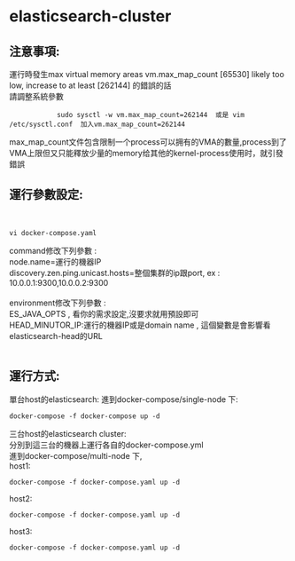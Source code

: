 # elasticsearch-cluster

注意事項:
------
運行時發生max virtual memory areas vm.max_map_count [65530] likely too low, increase to at least [262144]  的錯誤的話 <br>
請調整系統參數 <br>

                sudo sysctl -w vm.max_map_count=262144  或是 vim /etc/sysctl.conf  加入vm.max_map_count=262144

max_map_count文件包含限制一个process可以拥有的VMA的數量,process到了VMA上限但又只能釋放少量的memory给其他的kernel-process使用时，就引發錯誤<br>

運行參數設定:
------
<br>

    vi docker-compose.yaml

command修改下列參數 : <br>
node.name=運行的機器IP <br>
discovery.zen.ping.unicast.hosts=整個集群的ip跟port, ex : 10.0.0.1:9300,10.0.0.2:9300 <br>
<br>
environment修改下列參數 : <br>
ES_JAVA_OPTS , 看你的需求設定,沒要求就用預設即可 <br>
HEAD_MINUTOR_IP:運行的機器IP或是domain name , 這個變數是會影響看elasticsearch-head的URL <br>
<br>

運行方式:
------
單台host的elasticsearch:
  進到docker-compose/single-node 下:

    docker-compose -f docker-compose up -d
    
三台host的elasticsearch cluster: <br>
  分別到這三台的機器上運行各自的docker-compose.yml <br>
  進到docker-compose/multi-node 下, <br>
  host1:
  
    docker-compose -f docker-compose.yaml up -d
  host2:
    
    docker-compose -f docker-compose.yaml up -d
  host3:
    
    docker-compose -f docker-compose.yaml up -d
